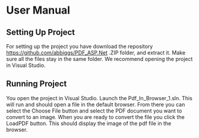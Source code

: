 # User Manual

## Setting Up Project

For setting up the project you have download the repository https://github.com/abbiggs/PDF_ASP.Net .ZIP folder, and extract it. Make sure all the files stay in the same folder. We recommend opening the project in Visual Studio.

## Running Project

You open the project in Visual Studio. Launch the Pdf_In_Browser_1.sln. This will run and should open a file in the default browser. From there you can select the Choose File button and select the PDF document you want to convert to an image. When you are ready to convert the file you click the LoadPDF button. This should display the image of the pdf file in the browser.
